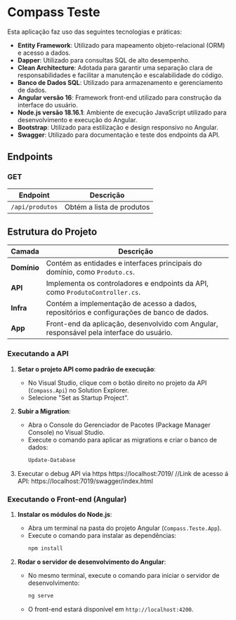 # Compass Teste

Esta aplicação faz uso das seguintes tecnologias e práticas:

- **Entity Framework**: Utilizado para mapeamento objeto-relacional (ORM) e acesso a dados.
- **Dapper**: Utilizado para consultas SQL de alto desempenho.
- **Clean Architecture**: Adotada para garantir uma separação clara de responsabilidades e facilitar a manutenção e escalabilidade do código.
- **Banco de Dados SQL**: Utilizado para armazenamento e gerenciamento de dados.
- **Angular versão 16**: Framework front-end utilizado para construção da interface do usuário.
- **Node.js versão 18.16.1**: Ambiente de execução JavaScript utilizado para desenvolvimento e execução do Angular.
- **Bootstrap**: Utilizado para estilização e design responsivo no Angular.
- **Swagger**: Utilizado para documentação e teste dos endpoints da API.



## Endpoints

### GET

| Endpoint       | Descrição                     |
| -------------- | ----------------------------- |
| `/api/produtos` | Obtém a lista de produtos     |



## Estrutura do Projeto

| Camada       | Descrição                                                                 |
| ------------ | ------------------------------------------------------------------------- |
| **Domínio**  | Contém as entidades e interfaces principais do domínio, como `Produto.cs`.|
| **API**      | Implementa os controladores e endpoints da API, como `ProdutoController.cs`.|
| **Infra**    | Contém a implementação de acesso a dados, repositórios e configurações de banco de dados.|
| **App**      | Front-end da aplicação, desenvolvido com Angular, responsável pela interface do usuário.|

### Executando a API

1. **Setar o projeto API como padrão de execução**:
   - No Visual Studio, clique com o botão direito no projeto da API (`Compass.Api`) no Solution Explorer.
   - Selecione "Set as Startup Project".

2. **Subir a Migration**:
   - Abra o Console do Gerenciador de Pacotes (Package Manager Console) no Visual Studio.
   - Execute o comando para aplicar as migrations e criar o banco de dados:
     ```sh
     Update-Database
     ```

3. Executar o debug API via https https://localhost:7019/
//Link de acesso á API: https://localhost:7019/swagger/index.html

### Executando o Front-end (Angular)

1. **Instalar os módulos do Node.js**:
   - Abra um terminal na pasta do projeto Angular (`Compass.Teste.App`).
   - Execute o comando para instalar as dependências:
     ```sh
     npm install
     ```

2. **Rodar o servidor de desenvolvimento do Angular**:
   - No mesmo terminal, execute o comando para iniciar o servidor de desenvolvimento:
     ```sh
     ng serve
     ```
   - O front-end estará disponível em `http://localhost:4200`.

